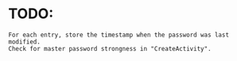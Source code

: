 # TODO:
    For each entry, store the timestamp when the password was last modified.
    Check for master password strongness in "CreateActivity".